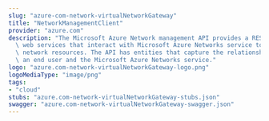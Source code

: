 ```yaml
---
slug: "azure-com-network-virtualNetworkGateway"
title: "NetworkManagementClient"
provider: "azure.com"
description: "The Microsoft Azure Network management API provides a RESTful set of\
  \ web services that interact with Microsoft Azure Networks service to manage your\
  \ network resources. The API has entities that capture the relationship between\
  \ an end user and the Microsoft Azure Networks service."
logo: "azure.com-network-virtualNetworkGateway-logo.png"
logoMediaType: "image/png"
tags:
- "cloud"
stubs: "azure.com-network-virtualNetworkGateway-stubs.json"
swagger: "azure.com-network-virtualNetworkGateway-swagger.json"
---
```

